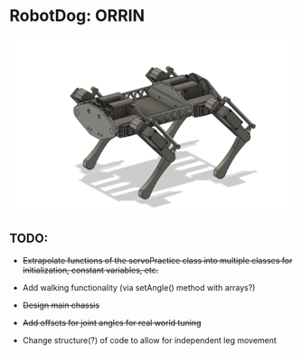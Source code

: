 # RobotDog: ORRIN

![](assets/OrrinCADPicture.png)

## TODO:

* ~~Extrapolate functions of the servoPractice class into multiple classes for initialization, constant variables, etc.~~

* Add walking functionality (via setAngle() method with arrays?)

* ~~Design main chassis~~

* ~~Add offsets for joint angles for real world tuning~~

* Change structure(?) of code to allow for independent leg movement
